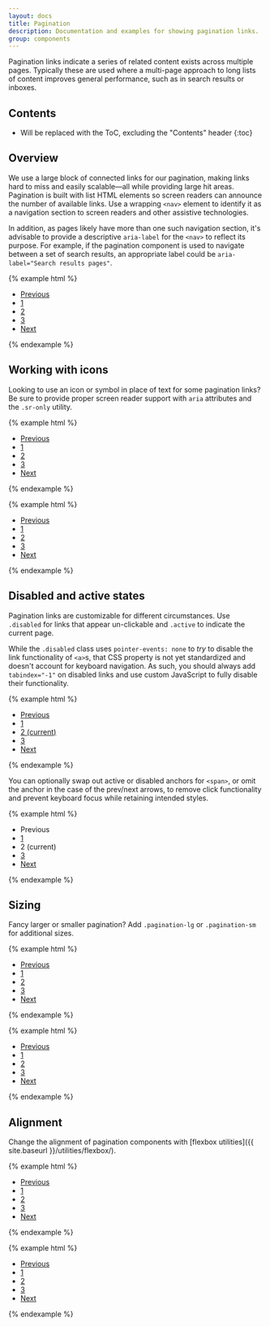 ```yaml
---
layout: docs
title: Pagination
description: Documentation and examples for showing pagination links.
group: components
---
```


Pagination links indicate a series of related content exists across multiple pages. Typically these are used where a multi-page approach to long lists of content improves general performance, such as in search results or inboxes.

## Contents

* Will be replaced with the ToC, excluding the "Contents" header
{:toc}

## Overview

We use a large block of connected links for our pagination, making links hard to miss and easily scalable—all while providing large hit areas. Pagination is built with list HTML elements so screen readers can announce the number of available links. Use a wrapping `<nav>` element to identify it as a navigation section to screen readers and other assistive technologies.

In addition, as pages likely have more than one such navigation section, it's advisable to provide a descriptive `aria-label` for the `<nav>` to reflect its purpose. For example, if the pagination component is used to navigate between a set of search results, an appropriate label could be `aria-label="Search results pages"`.

{% example html %}
<nav class="card" aria-label="Page navigation example">
  <ul class="pagination">
    <li class="page-item page-prev"><a class="page-link" href="#">Previous</a></li>
    <li class="page-item"><a class="page-link" href="#">1</a></li>
    <li class="page-item"><a class="page-link" href="#">2</a></li>
    <li class="page-item"><a class="page-link" href="#">3</a></li>
    <li class="page-item page-next"><a class="page-link" href="#">Next</a></li>
  </ul>
</nav>
{% endexample %}

## Working with icons

Looking to use an icon or symbol in place of text for some pagination links? Be sure to provide proper screen reader support with `aria` attributes and the `.sr-only` utility.

{% example html %}
<nav class="card" aria-label="Page navigation example">
  <ul class="pagination">
    <li class="page-item page-prev">
      <a class="page-link" href="#" aria-label="Previous">
        <span aria-hidden="true" class="icon-arrow-left"></span>
        <span class="sr-only">Previous</span>
      </a>
    </li>
    <li class="page-item"><a class="page-link" href="#">1</a></li>
    <li class="page-item"><a class="page-link" href="#">2</a></li>
    <li class="page-item"><a class="page-link" href="#">3</a></li>
    <li class="page-item page-next">
      <a class="page-link" href="#" aria-label="Next">
        <span aria-hidden="true" class="icon-arrow-right"></span>
        <span class="sr-only">Next</span>
      </a>
    </li>
  </ul>
</nav>
{% endexample %}

{% example html %}
<nav class="card" aria-label="Page navigation example">
  <ul class="pagination">
    <li class="page-item page-prev">
      <a class="page-link" href="#" aria-label="Previous">
        <span aria-hidden="true" class="icon-arrow-left"></span> Previous
      </a>
    </li>
    <li class="page-item"><a class="page-link" href="#">1</a></li>
    <li class="page-item"><a class="page-link" href="#">2</a></li>
    <li class="page-item"><a class="page-link" href="#">3</a></li>
    <li class="page-item page-next">
      <a class="page-link" href="#" aria-label="Next">
        Next <span aria-hidden="true" class="icon-arrow-right"></span>
      </a>
    </li>
  </ul>
</nav>
{% endexample %}

## Disabled and active states

Pagination links are customizable for different circumstances. Use `.disabled` for links that appear un-clickable and `.active` to indicate the current page.

While the `.disabled` class uses `pointer-events: none` to _try_ to disable the link functionality of `<a>`s, that CSS property is not yet standardized and doesn't account for keyboard navigation. As such, you should always add `tabindex="-1"` on disabled links and use custom JavaScript to fully disable their functionality.

{% example html %}
<nav class="card" aria-label="...">
  <ul class="pagination">
    <li class="page-item page-prev disabled">
      <a class="page-link" href="#" tabindex="-1">Previous</a>
    </li>
    <li class="page-item"><a class="page-link" href="#">1</a></li>
    <li class="page-item active">
      <a class="page-link" href="#">2 <span class="sr-only">(current)</span></a>
    </li>
    <li class="page-item"><a class="page-link" href="#">3</a></li>
    <li class="page-item page-next">
      <a class="page-link" href="#">Next</a>
    </li>
  </ul>
</nav>
{% endexample %}

You can optionally swap out active or disabled anchors for `<span>`, or omit the anchor in the case of the prev/next arrows, to remove click functionality and prevent keyboard focus while retaining intended styles.

{% example html %}
<nav class="card" aria-label="...">
  <ul class="pagination">
    <li class="page-item page-prev disabled">
      <span class="page-link">Previous</span>
    </li>
    <li class="page-item"><a class="page-link" href="#">1</a></li>
    <li class="page-item active">
      <span class="page-link">
        2
        <span class="sr-only">(current)</span>
      </span>
    </li>
    <li class="page-item"><a class="page-link" href="#">3</a></li>
    <li class="page-item page-next">
      <a class="page-link" href="#">Next</a>
    </li>
  </ul>
</nav>
{% endexample %}

## Sizing

Fancy larger or smaller pagination? Add `.pagination-lg` or `.pagination-sm` for additional sizes.

{% example html %}
<nav class="card" aria-label="...">
  <ul class="pagination pagination-lg">
    <li class="page-item page-prev disabled">
      <a class="page-link" href="#" tabindex="-1">Previous</a>
    </li>
    <li class="page-item"><a class="page-link" href="#">1</a></li>
    <li class="page-item"><a class="page-link" href="#">2</a></li>
    <li class="page-item"><a class="page-link" href="#">3</a></li>
    <li class="page-item page-next">
      <a class="page-link" href="#">Next</a>
    </li>
  </ul>
</nav>
{% endexample %}

{% example html %}
<nav class="card" aria-label="...">
  <ul class="pagination pagination-sm">
    <li class="page-item page-prev disabled">
      <a class="page-link" href="#" tabindex="-1">Previous</a>
    </li>
    <li class="page-item"><a class="page-link" href="#">1</a></li>
    <li class="page-item"><a class="page-link" href="#">2</a></li>
    <li class="page-item"><a class="page-link" href="#">3</a></li>
    <li class="page-item page-next">
      <a class="page-link" href="#">Next</a>
    </li>
  </ul>
</nav>
{% endexample %}

## Alignment

Change the alignment of pagination components with [flexbox utilities]({{ site.baseurl }}/utilities/flexbox/).

{% example html %}
<nav class="card" aria-label="Page navigation example">
  <ul class="pagination justify-content-center">
    <li class="page-item page-prev disabled">
      <a class="page-link" href="#" tabindex="-1">Previous</a>
    </li>
    <li class="page-item"><a class="page-link" href="#">1</a></li>
    <li class="page-item"><a class="page-link" href="#">2</a></li>
    <li class="page-item"><a class="page-link" href="#">3</a></li>
    <li class="page-item">
      <a class="page-link page-next" href="#">Next</a>
    </li>
  </ul>
</nav>
{% endexample %}

{% example html %}
<nav class="card" aria-label="Page navigation example">
  <ul class="pagination justify-content-end">
    <li class="page-item page-prev disabled">
      <a class="page-link" href="#" tabindex="-1">Previous</a>
    </li>
    <li class="page-item"><a class="page-link" href="#">1</a></li>
    <li class="page-item"><a class="page-link" href="#">2</a></li>
    <li class="page-item"><a class="page-link" href="#">3</a></li>
    <li class="page-item page-next">
      <a class="page-link" href="#">Next</a>
    </li>
  </ul>
</nav>
{% endexample %}
